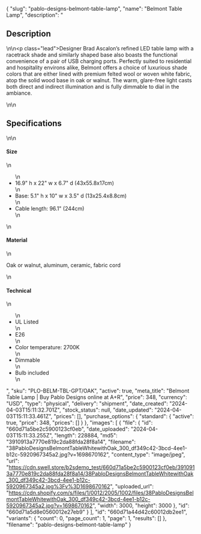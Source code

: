{
  "slug": "pablo-designs-belmont-table-lamp",
  "name": "Belmont Table Lamp",
  "description": "<h2>Description</h2>\n<!-- split -->\n<p class=\"lead\">Designer Brad Ascalon’s refined LED table lamp with a racetrack shade and similarly shaped base also boasts the functional convenience of a pair of USB charging ports. Perfectly suited to residential and hospitality environs alike, Belmont offers a choice of luxurious shade colors that are either lined with premium felted wool or woven white fabric, atop the solid wood base in oak or walnut. The warm, glare-free light casts both direct and indirect illumination and is fully dimmable to dial in the ambiance. </p>\n<!-- split -->\n<h2>Specifications</h2>\n<!-- split -->\n<h4>Size</h4>\n<ul>\n<li>16.9\" h x 22\" w x 6.7\" d (43x55.8x17cm)</li>\n<li>Base: 5.1\" h x 10\" w x 3.5\" d (13x25.4x8.8cm)</li>\n<li>Cable length: 96.1\" (244cm)</li>\n</ul>\n<h4>Material</h4>\n<p>Oak or walnut, aluminum, ceramic, fabric cord</p>\n<h4>Technical</h4>\n<ul>\n<li>UL Listed</li>\n<li>E26</li>\n<li>Color temperature: 2700K</li>\n<li>Dimmable</li>\n<li>Bulb included</li>\n</ul>",
  "sku": "PLO-BELM-TBL-GPT/OAK",
  "active": true,
  "meta_title": "Belmont Table Lamp | Buy Pablo Designs online at A+R",
  "price": 348,
  "currency": "USD",
  "type": "physical",
  "delivery": "shipment",
  "date_created": "2024-04-03T15:11:32.701Z",
  "stock_status": null,
  "date_updated": "2024-04-03T15:11:33.461Z",
  "prices": [],
  "purchase_options": {
    "standard": {
      "active": true,
      "price": 348,
      "prices": []
    }
  },
  "images": [
    {
      "file": {
        "id": "660d71a5be2c5900123cf0eb",
        "date_uploaded": "2024-04-03T15:11:33.255Z",
        "length": 228884,
        "md5": "3910913a7770e819c2da88fda28f8a14",
        "filename": "38PabloDesignsBelmontTableWhitewithOak_300_df349c42-3bcd-4ee1-b12c-5920967345a2.jpg?v=1698670162",
        "content_type": "image/jpeg",
        "url": "https://cdn.swell.store/b2sdemo_test/660d71a5be2c5900123cf0eb/3910913a7770e819c2da88fda28f8a14/38PabloDesignsBelmontTableWhitewithOak_300_df349c42-3bcd-4ee1-b12c-5920967345a2.jpg%3Fv%3D1698670162",
        "uploaded_url": "https://cdn.shopify.com/s/files/1/0012/2005/1002/files/38PabloDesignsBelmontTableWhitewithOak_300_df349c42-3bcd-4ee1-b12c-5920967345a2.jpg?v=1698670162",
        "width": 3000,
        "height": 3000
      },
      "id": "660d71a5d8e0560012e27eb9"
    }
  ],
  "id": "660d71a44d42c60012db2ee1",
  "variants": {
    "count": 0,
    "page_count": 1,
    "page": 1,
    "results": []
  },
  "filename": "pablo-designs-belmont-table-lamp"
}